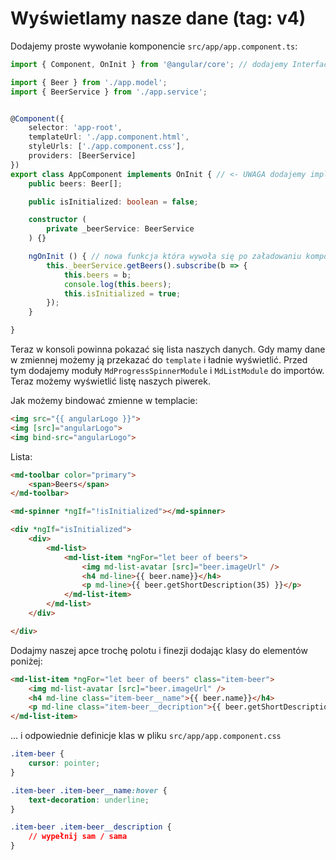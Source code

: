 # Wyświetlamy nasze dane (tag: v4)

Dodajemy proste wywołanie komponencie ```src/app/app.component.ts```:
```ts
import { Component, OnInit } from '@angular/core'; // dodajemy Interface OnInit

import { Beer } from './app.model';
import { BeerService } from './app.service';


@Component({
    selector: 'app-root',
    templateUrl: './app.component.html',
    styleUrls: ['./app.component.css'],
    providers: [BeerService]
})
export class AppComponent implements OnInit { // <- UWAGA dodajemy implements OnInit
    public beers: Beer[];

    public isInitialized: boolean = false;

    constructor (
        private _beerService: BeerService
    ) {}

    ngOnInit () { // nowa funkcja która wywoła się po załadowaniu komponentu
        this._beerService.getBeers().subscribe(b => {
            this.beers = b;
            console.log(this.beers);
            this.isInitialized = true;
        });
    }

}
```

Teraz w konsoli powinna pokazać się lista naszych danych. Gdy mamy dane w zmiennej możemy ją przekazać do ```template``` i ładnie wyświetlić. Przed tym dodajemy moduły ```MdProgressSpinnerModule``` i ```MdListModule``` do importów. Teraz możemy wyświetlić listę naszych piwerek.

Jak możemy bindować zmienne w templacie:
```html
<img src="{{ angularLogo }}">
<img [src]="angularLogo">
<img bind-src="angularLogo">
```

Lista:
```html
<md-toolbar color="primary">
    <span>Beers</span>
</md-toolbar>

<md-spinner *ngIf="!isInitialized"></md-spinner>

<div *ngIf="isInitialized">
    <div>
        <md-list>
            <md-list-item *ngFor="let beer of beers">
                <img md-list-avatar [src]="beer.imageUrl" />
                <h4 md-line>{{ beer.name}}</h4>
                <p md-line>{{ beer.getShortDescription(35) }}</p>
            </md-list-item>
        </md-list>
    </div>

</div>
```

Dodajmy naszej apce trochę polotu i finezji dodając klasy do elementów poniżej:
```html
<md-list-item *ngFor="let beer of beers" class="item-beer">
    <img md-list-avatar [src]="beer.imageUrl" />
    <h4 md-line class="item-beer__name">{{ beer.name}}</h4>
    <p md-line class="item-beer__decription">{{ beer.getShortDescription(35) }}</p>
</md-list-item>
```

... i odpowiednie definicje klas w pliku ```src/app/app.component.css```
```css
.item-beer {
    cursor: pointer;
}

.item-beer .item-beer__name:hover {
    text-decoration: underline;
}

.item-beer .item-beer__description {
    // wypełnij sam / sama
}
```